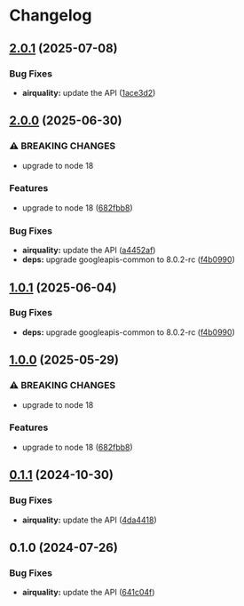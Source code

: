 # Changelog

## [2.0.1](https://github.com/googleapis/google-api-nodejs-client/compare/airquality-v2.0.0...airquality-v2.0.1) (2025-07-08)


### Bug Fixes

* **airquality:** update the API ([1ace3d2](https://github.com/googleapis/google-api-nodejs-client/commit/1ace3d2de7580aac20913d1dfe23b3bb77d68ef4))

## [2.0.0](https://github.com/googleapis/google-api-nodejs-client/compare/airquality-v1.0.1...airquality-v2.0.0) (2025-06-30)


### ⚠ BREAKING CHANGES

* upgrade to node 18

### Features

* upgrade to node 18 ([682fbb8](https://github.com/googleapis/google-api-nodejs-client/commit/682fbb869189ae92b3e9a194d37d0548af0c1f92))


### Bug Fixes

* **airquality:** update the API ([a4452af](https://github.com/googleapis/google-api-nodejs-client/commit/a4452afe13a27ac1b8ee2cc4274da58d728c8140))
* **deps:** upgrade googleapis-common to 8.0.2-rc ([f4b0990](https://github.com/googleapis/google-api-nodejs-client/commit/f4b099071040cfbcfe4a2e7d487d45ee93b369e0))

## [1.0.1](https://github.com/googleapis/google-api-nodejs-client/compare/airquality-v1.0.0...airquality-v1.0.1) (2025-06-04)


### Bug Fixes

* **deps:** upgrade googleapis-common to 8.0.2-rc ([f4b0990](https://github.com/googleapis/google-api-nodejs-client/commit/f4b099071040cfbcfe4a2e7d487d45ee93b369e0))

## [1.0.0](https://github.com/googleapis/google-api-nodejs-client/compare/airquality-v0.1.1...airquality-v1.0.0) (2025-05-29)


### ⚠ BREAKING CHANGES

* upgrade to node 18

### Features

* upgrade to node 18 ([682fbb8](https://github.com/googleapis/google-api-nodejs-client/commit/682fbb869189ae92b3e9a194d37d0548af0c1f92))

## [0.1.1](https://github.com/googleapis/google-api-nodejs-client/compare/airquality-v0.1.0...airquality-v0.1.1) (2024-10-30)


### Bug Fixes

* **airquality:** update the API ([4da4418](https://github.com/googleapis/google-api-nodejs-client/commit/4da44189d3284403ef7c02bb42bde377ddf8220c))

## 0.1.0 (2024-07-26)


### Bug Fixes

* **airquality:** update the API ([641c04f](https://github.com/googleapis/google-api-nodejs-client/commit/641c04f0ffc933ce64e478c00ed1e5c80a47e6cf))

